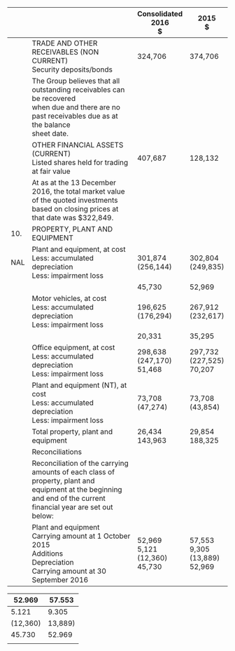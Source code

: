 |     |                                                                                                                                                                    | Consolidated<br>2016<br>\$            | 2015<br>\$                            |
|-----|--------------------------------------------------------------------------------------------------------------------------------------------------------------------|---------------------------------------|---------------------------------------|
|     | TRADE AND OTHER RECEIVABLES (NON CURRENT)<br>Security deposits/bonds                                                                                               | 324,706                               | 374,706                               |
|     | The Group believes that all outstanding receivables can be recovered<br>when due and there are no past receivables due as at the balance<br>sheet date.            |                                       |                                       |
|     | OTHER FINANCIAL ASSETS (CURRENT)<br>Listed shares held for trading at fair value                                                                                   | 407,687                               | 128,132                               |
|     | At as at the 13 December 2016, the total market value of the quoted investments<br>based on closing prices at that date was \$322,849.                             |                                       |                                       |
| 10. | PROPERTY, PLANT AND EQUIPMENT                                                                                                                                      |                                       |                                       |
| NAL | Plant and equipment, at cost<br>Less: accumulated depreciation<br>Less: impairment loss                                                                            | 301,874<br>(256,144)                  | 302,804<br>(249,835)                  |
|     |                                                                                                                                                                    | 45,730                                | 52,969                                |
|     | Motor vehicles, at cost<br>Less: accumulated depreciation<br>Less: impairment loss                                                                                 | 196,625<br>(176,294)                  | 267,912<br>(232,617)                  |
|     |                                                                                                                                                                    | 20,331                                | 35,295                                |
|     | Office equipment, at cost<br>Less: accumulated depreciation<br>Less: impairment loss                                                                               | 298,638<br>(247,170)<br>51,468        | 297,732<br>(227,525)<br>70,207        |
|     | Plant and equipment (NT), at cost<br>Less: accumulated depreciation<br>Less: impairment loss                                                                       | 73,708<br>(47,274)                    | 73,708<br>(43,854)                    |
|     | Total property, plant and equipment                                                                                                                                | 26,434<br>143,963                     | 29,854<br>188,325                     |
|     | Reconciliations                                                                                                                                                    |                                       |                                       |
|     | Reconciliation of the carrying amounts of each class of property, plant and<br>equipment at the beginning and end of the current financial year are set out below: |                                       |                                       |
|     | Plant and equipment<br>Carrying amount at 1 October 2015<br>Additions<br>Depreciation<br>Carrying amount at 30 September 2016                                      | 52,969<br>5,121<br>(12,360)<br>45,730 | 57,553<br>9,305<br>(13,889)<br>52,969 |

| 52.969   | 57.553  |
|----------|---------|
| 5.121    | 9.305   |
| (12,360) | 13,889) |
| 45.730   | 52.969  |
|          |         |